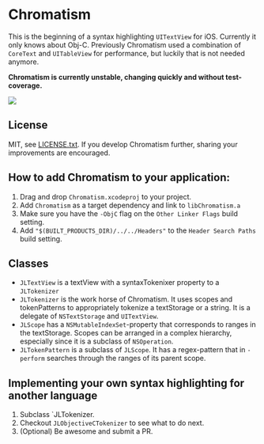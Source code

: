 Chromatism
==========

This is the beginning of a syntax highlighting `UITextView` for iOS. Currently it only knows about Obj-C. Previously Chromatism used a combination of `CoreText` and `UITableView` for performance, but luckily that is not needed anymore.

**Chromatism is currently unstable, changing quickly and without test-coverage.**

![](http://anviking.com/img/chromatism_black.png)

## License
MIT, see [LICENSE.txt](https://github.com/Anviking/Chromatism/blob/master/LICENSE.txt). If you develop Chromatism further, sharing your improvements are encouraged.

## How to add Chromatism to your application:

1. Drag and drop `Chromatism.xcodeproj` to your project.
2. Add `Chromatism` as a target dependency and link to `libChromatism.a`
3. Make sure you have the `-ObjC` flag on the `Other Linker Flags` build setting.
4. Add `"$(BUILT_PRODUCTS_DIR)/../../Headers"` to the `Header Search Paths` build setting.

## Classes
- `JLTextView` is a textView with a syntaxTokenixer property to a `JLTokenizer`
- `JLTokenizer` is the work horse of Chromatism. It uses scopes and tokenPatterns to appropriately tokenize a textStorage or a string. It is a delegate of `NSTextStorage` and `UITextView`.
- `JLScope` has a `NSMutableIndexSet`-property that corresponds to ranges in the textStorage. Scopes can be arranged in a complex hierarchy, especially since it is a subclass of `NSOperation`.
- `JLTokenPattern` is a subclass of `JLScope`. It has a regex-pattern that in `-perform` searches through the ranges of its parent scope.


## Implementing your own syntax highlighting for another language
1. Subclass `JLTokenizer.
2. Checkout `JLObjectiveCTokenizer` to see what to do next.
3. (Optional) Be awesome and submit a PR.

